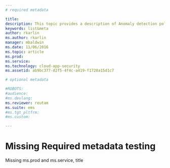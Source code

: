 ```yaml
---
# required metadata

title: 
description: This topic provides a description of Anomaly detection policies and provides reference informati on about the building blocks of an anomaly detection policy.
keywords: list&meta
author: rkarlin
ms.author: rkarlin
manager: mbaldwin
ms.date: 11/06/2016
ms.topic: article
ms.prod: 
ms.service: 
ms.technology: cloud-app-security
ms.assetid: ab9bc377-d2f5-4f4c-a419-f1728a15d1c7

# optional metadata

#ROBOTS:
#audience:
#ms.devlang:
ms.reviewer: reutam
ms.suite: ems
#ms.tgt_pltfrm:
#ms.custom:

---
```


# Missing Required metadata testing

Missing ms.prod and ms.service, title
	


